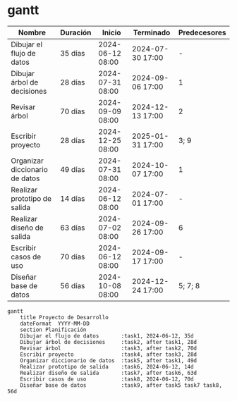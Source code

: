 # gantt
| Nombre                        | Duración | Inicio           | Terminado       | Predecesores |
|-------------------------------|----------|------------------|-----------------|--------------|
| Dibujar el flujo de datos     | 35 días  | 2024-06-12 08:00 | 2024-07-30 17:00 | -            |
| Dibujar árbol de decisiones   | 28 días  | 2024-07-31 08:00 | 2024-09-06 17:00 | 1            |
| Revisar árbol                 | 70 días  | 2024-09-09 08:00 | 2024-12-13 17:00 | 2            |
| Escribir proyecto             | 28 días  | 2024-12-25 08:00 | 2025-01-31 17:00 | 3; 9         |
| Organizar diccionario de datos| 49 días  | 2024-07-31 08:00 | 2024-10-07 17:00 | 1            |
| Realizar prototipo de salida  | 14 días  | 2024-06-12 08:00 | 2024-07-01 17:00 | -            |
| Realizar diseño de salida     | 63 días  | 2024-07-02 08:00 | 2024-09-26 17:00 | 6            |
| Escribir casos de uso         | 70 días  | 2024-06-12 08:00 | 2024-09-17 17:00 | -            |
| Diseñar base de datos         | 56 días  | 2024-10-08 08:00 | 2024-12-24 17:00 | 5; 7; 8      |
```mermaid
gantt
    title Proyecto de Desarrollo
    dateFormat  YYYY-MM-DD
    section Planificación
    Dibujar el flujo de datos       :task1, 2024-06-12, 35d
    Dibujar árbol de decisiones     :task2, after task1, 28d
    Revisar árbol                   :task3, after task2, 70d
    Escribir proyecto               :task4, after task3, 28d
    Organizar diccionario de datos  :task5, after task1, 49d
    Realizar prototipo de salida    :task6, 2024-06-12, 14d
    Realizar diseño de salida       :task7, after task6, 63d
    Escribir casos de uso           :task8, 2024-06-12, 70d
    Diseñar base de datos           :task9, after task5 task7 task8, 56d
